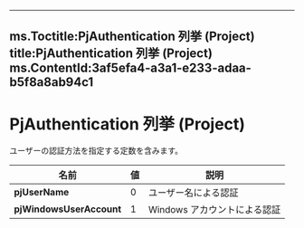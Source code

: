 

---
ms.Toctitle:PjAuthentication 列挙 (Project)
title:PjAuthentication 列挙 (Project)
ms.ContentId:3af5efa4-a3a1-e233-adaa-b5f8a8ab94c1
---
# PjAuthentication 列挙 (Project)




ユーザーの認証方法を指定する定数を含みます。

|**名前**|**値**|**説明**|
|---|---|---|
|**pjUserName**|0|ユーザー名による認証|
|**pjWindowsUserAccount**|1|Windows アカウントによる認証|




